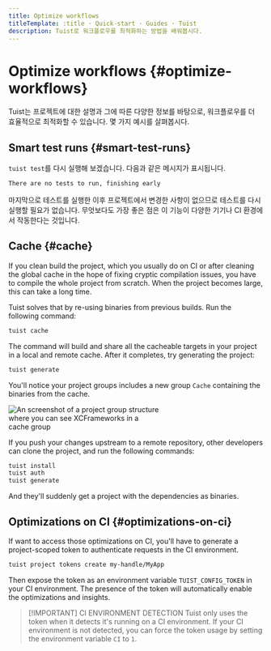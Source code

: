 ```yaml
---
title: Optimize workflows
titleTemplate: :title · Quick-start · Guides · Tuist
description: Tuist로 워크플로우를 최적화하는 방법을 배워봅시다.
---
```


# Optimize workflows {#optimize-workflows}

Tuist는 프로젝트에 대한 설명과 그에 따른 다양한 정보를 바탕으로, 워크플로우를 더 효율적으로 최적화할 수 있습니다. 몇 가지 예시를 살펴봅시다.

## Smart test runs {#smart-test-runs}

`tuist test`를 다시 실행해 보겠습니다. 다음과 같은 메시지가 표시됩니다.

```bash
There are no tests to run, finishing early
```

마지막으로 테스트를 실행한 이후 프로젝트에서 변경한 사항이 없으므로 테스트를 다시 실행할 필요가 없습니다. 무엇보다도 가장 좋은 점은 이 기능이 다양한 기기나 CI 환경에서 작동한다는 것입니다.

## Cache {#cache}

If you clean build the project, which you usually do on CI or after cleaning the global cache in the hope of fixing cryptic compilation issues, you have to compile the whole project from scratch. When the project becomes large, this can take a long time.

Tuist solves that by re-using binaries from previous builds. Run the following command:

```bash
tuist cache
```

The command will build and share all the cacheable targets in your project in a local and remote cache. After it completes, try generating the project:

```bash
tuist generate
```

You'll notice your project groups includes a new group `Cache` containing the binaries from the cache.

<img src="/images/guides/quick-start/cache.png" alt="An screenshot of a project group structure where you can see XCFrameworks in a cache group" style="max-width: 300px;"/>

If you push your changes upstream to a remote repository, other developers can clone the project, and run the following commands:

```bash
tuist install
tuist auth
tuist generate
```

And they'll suddenly get a project with the dependencies as binaries.

## Optimizations on CI {#optimizations-on-ci}

If want to access those optimizations on CI,
you'll have to generate a project-scoped token to authenticate requests in the CI environment.

```bash
tuist project tokens create my-handle/MyApp
```

Then expose the token as an environment variable `TUIST_CONFIG_TOKEN` in your CI environment. The presence of the token will automatically enable the optimizations and insights.

> [!IMPORTANT] CI ENVIRONMENT DETECTION
> Tuist only uses the token when it detects it's running on a CI environment. If your CI environment is not detected, you can force the token usage by setting the environment variable `CI` to `1`.
